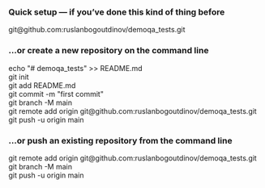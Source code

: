 <h3>Quick setup — if you’ve done this kind of thing before</h3>
<span>git@github.com:ruslanbogoutdinov/demoqa_tests.git</span>
<h3>…or create a new repository on the command line</h3>
echo "# demoqa_tests" >> README.md<br>
git init<br>
git add README.md<br>
git commit -m "first commit"<br>
git branch -M main<br>
git remote add origin git@github.com:ruslanbogoutdinov/demoqa_tests.git<br>
git push -u origin main
<h3>…or push an existing repository from the command line</h3>
git remote add origin git@github.com:ruslanbogoutdinov/demoqa_tests.git<br>
git branch -M main<br>
git push -u origin main<br>
